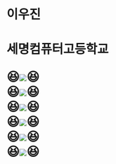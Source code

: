 <h1>이우진<h1>
  
  세명컴퓨터고등학교
  
  
😆![](https://img.shields.io/badge/game-lol-green)😆
  <br>
😆![](https://img.shields.io/badge/game-maplestory-green)😆
<br>
😆![](https://img.shields.io/badge/programming-java-green)😆
  <br>
😆![](https://img.shields.io/badge/HTML5-CSS3-blue)😆 
  <br>
😆![](https://img.shields.io/badge/web-javascript-orange)😆
  <br>
😆![](https://img.shields.io/badge/database-sql-pink)😆<br>
